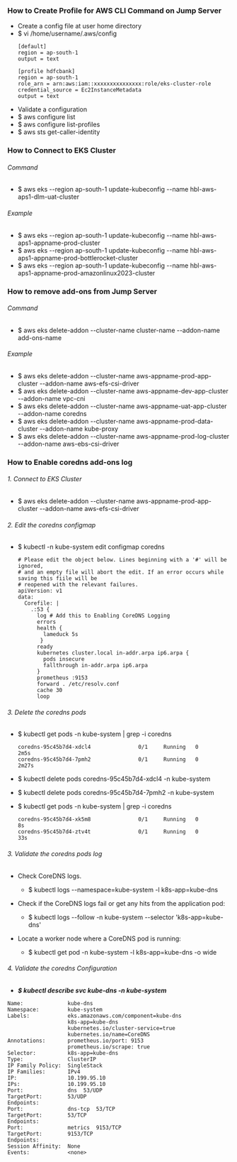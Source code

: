 ### How to Create Profile for AWS CLI Command on Jump Server
 - Create a config file at user home directory
 - $ vi /home/username/.aws/config
    ```hcl
    [default]
    region = ap-south-1
    output = text

    [profile hdfcbank]
    region = ap-south-1
    role_arn = arn:aws:iam::xxxxxxxxxxxxxxx:role/eks-cluster-role
    credential_source = Ec2InstanceMetadata
    output = text
    ```
 - Validate a configuration
 - $ aws configure list
 - $ aws configure list-profiles
 - $ aws sts get-caller-identity
   
### How to Connect to EKS Cluster
###### Command
 - $ aws eks --region ap-south-1 update-kubeconfig --name hbl-aws-aps1-dlm-uat-cluster
###### Example  
 - $ aws eks --region ap-south-1 update-kubeconfig --name hbl-aws-aps1-appname-prod-cluster
 - $ aws eks --region ap-south-1 update-kubeconfig --name hbl-aws-aps1-appname-prod-bottlerocket-cluster
 - $ aws eks --region ap-south-1 update-kubeconfig --name hbl-aws-aps1-appname-prod-amazonlinux2023-cluster
   
### How to remove add-ons from Jump Server
###### Command
 - $ aws eks delete-addon --cluster-name cluster-name --addon-name add-ons-name
###### Example 
 - $ aws eks delete-addon --cluster-name aws-appname-prod-app-cluster --addon-name aws-efs-csi-driver
 - $ aws eks delete-addon --cluster-name aws-appname-dev-app-cluster --addon-name vpc-cni
 - $ aws eks delete-addon --cluster-name aws-appname-uat-app-cluster --addon-name coredns
 - $ aws eks delete-addon --cluster-name aws-appname-prod-data-cluster --addon-name kube-proxy
 - $ aws eks delete-addon --cluster-name aws-appname-prod-log-cluster --addon-name aws-ebs-csi-driver

### How to Enable coredns add-ons log
###### 1. Connect to EKS Cluster 
 - $ aws eks delete-addon --cluster-name aws-appname-prod-app-cluster --addon-name aws-efs-csi-driver

###### 2. Edit the coredns configmap
 - $ kubectl -n kube-system edit configmap coredns
   ```hcl
   # Please edit the object below. Lines beginning with a '#' will be ignored,
   # and an empty file will abort the edit. If an error occurs while saving this fiile will be
   # reopened with the relevant failures.
   apiVersion: v1
   data:
     Corefile: |
       .:53 {
         log # Add this to Enabling CoreDNS Logging
         errors
         health {
           lameduck 5s
          }
         ready
         kubernetes cluster.local in-addr.arpa ip6.arpa {
           pods insecure
           fallthrough in-addr.arpa ip6.arpa
         }
         prometheus :9153
         forward . /etc/resolv.conf
         cache 30
         loop
   ```

###### 3. Delete the coredns pods
 - $ kubectl get pods -n kube-system | grep -i coredns
   ```hcl
   coredns-95c45b7d4-xdcl4               0/1     Running   0          2m5s
   coredns-95c45b7d4-7pmh2               0/1     Running   0          2m27s
   ```

 - $ kubectl delete pods coredns-95c45b7d4-xdcl4 -n kube-system
 - $ kubectl delete pods coredns-95c45b7d4-7pmh2 -n kube-system
  
 - $ kubectl get pods -n kube-system | grep -i coredns
   ```hcl
   coredns-95c45b7d4-xk5m8               0/1     Running   0          8s
   coredns-95c45b7d4-ztv4t               0/1     Running   0          33s
   ```
###### 3. Validate the coredns pods log
 - Check CoreDNS logs.
    - $ kubectl logs --namespace=kube-system -l k8s-app=kube-dns
      
 - Check if the CoreDNS logs fail or get any hits from the application pod:
    - $ kubectl logs --follow -n kube-system --selector 'k8s-app=kube-dns'
  
 - Locate a worker node where a CoreDNS pod is running:
    - $ kubectl get pod -n kube-system -l k8s-app=kube-dns -o wide

###### 4. Validate the coredns Configuration
- ***$ kubectl describe svc kube-dns -n kube-system***
```hcl
Name:              kube-dns
Namespace:         kube-system
Labels:            eks.amazonaws.com/component=kube-dns
                   k8s-app=kube-dns
                   kubernetes.io/cluster-service=true
                   kubernetes.io/name=CoreDNS
Annotations:       prometheus.io/port: 9153
                   prometheus.io/scrape: true
Selector:          k8s-app=kube-dns
Type:              ClusterIP
IP Family Policy:  SingleStack
IP Families:       IPv4
IP:                10.199.95.10
IPs:               10.199.95.10
Port:              dns  53/UDP
TargetPort:        53/UDP
Endpoints:         
Port:              dns-tcp  53/TCP
TargetPort:        53/TCP
Endpoints:         
Port:              metrics  9153/TCP
TargetPort:        9153/TCP
Endpoints:         
Session Affinity:  None
Events:            <none>
```


